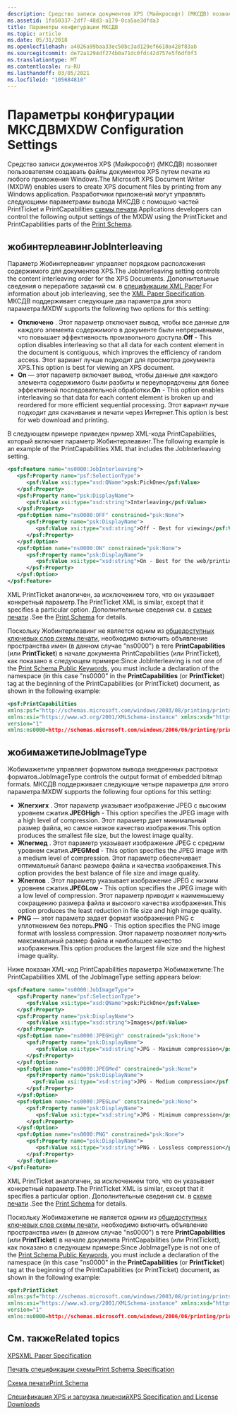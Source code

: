 ```yaml
---
description: Средство записи документов XPS (Майкрософт) (МКСДВ) позволяет пользователям создавать файлы документов XPS путем печати из любого приложения Windows.
ms.assetid: 1fa50337-2df7-48d3-a179-0ca5ae3dfda3
title: Параметры конфигурации МКСДВ
ms.topic: article
ms.date: 05/31/2018
ms.openlocfilehash: a4026a99baa33ec50bc3ad129ef6610a428f83ab
ms.sourcegitcommit: de72a1294df274b0a71dc0fdc42d757e5f6df0f3
ms.translationtype: MT
ms.contentlocale: ru-RU
ms.lasthandoff: 03/05/2021
ms.locfileid: "105684810"
---
```

# <a name="mxdw-configuration-settings"></a><span data-ttu-id="53464-103">Параметры конфигурации МКСДВ</span><span class="sxs-lookup"><span data-stu-id="53464-103">MXDW Configuration Settings</span></span>

<span data-ttu-id="53464-104">Средство записи документов XPS (Майкрософт) (МКСДВ) позволяет пользователям создавать файлы документов XPS путем печати из любого приложения Windows.</span><span class="sxs-lookup"><span data-stu-id="53464-104">The Microsoft XPS Document Writer (MXDW) enables users to create XPS document files by printing from any Windows application.</span></span> <span data-ttu-id="53464-105">Разработчики приложений могут управлять следующими параметрами вывода МКСДВ с помощью частей PrintTicket и PrintCapabilities [схемы печати](./printschema.md).</span><span class="sxs-lookup"><span data-stu-id="53464-105">Applications developers can control the following output settings of the MXDW using the PrintTicket and PrintCapabilities parts of the [Print Schema](./printschema.md).</span></span>

## <a name="jobinterleaving"></a><span data-ttu-id="53464-106">жобинтерлеавинг</span><span class="sxs-lookup"><span data-stu-id="53464-106">JobInterleaving</span></span>

<span data-ttu-id="53464-107">Параметр Жобинтерлеавинг управляет порядком расположения содержимого для документов XPS.</span><span class="sxs-lookup"><span data-stu-id="53464-107">The JobInterleaving setting controls the content interleaving order for the XPS Documents.</span></span> <span data-ttu-id="53464-108">Дополнительные сведения о переработе заданий см. в [спецификации XML Paper](https://www.ecma-international.org/activities/XML%20Paper%20Specification/XPS%20Standard%20WD%201.6.pdf).</span><span class="sxs-lookup"><span data-stu-id="53464-108">For information about job interleaving, see the [XML Paper Specification](https://www.ecma-international.org/activities/XML%20Paper%20Specification/XPS%20Standard%20WD%201.6.pdf).</span></span> <span data-ttu-id="53464-109">МКСДВ поддерживает следующие два параметра для этого параметра:</span><span class="sxs-lookup"><span data-stu-id="53464-109">MXDW supports the following two options for this setting:</span></span>

-   <span data-ttu-id="53464-110">**Отключено** . Этот параметр отключает вывод, чтобы все данные для каждого элемента содержимого в документе были непрерывными, что повышает эффективность произвольного доступа.</span><span class="sxs-lookup"><span data-stu-id="53464-110">**Off** - This option disables interleaving so that all data for each content element in the document is contiguous, which improves the efficiency of random access.</span></span> <span data-ttu-id="53464-111">Этот вариант лучше подходит для просмотра документа XPS.</span><span class="sxs-lookup"><span data-stu-id="53464-111">This option is best for viewing an XPS document.</span></span>
-   <span data-ttu-id="53464-112">**On** — этот параметр включает вывод, чтобы данные для каждого элемента содержимого были разбиты и переупорядочены для более эффективной последовательной обработки.</span><span class="sxs-lookup"><span data-stu-id="53464-112">**On** - This option enables interleaving so that data for each content element is broken up and reordered for more efficient sequential processing.</span></span> <span data-ttu-id="53464-113">Этот вариант лучше подходит для скачивания и печати через Интернет.</span><span class="sxs-lookup"><span data-stu-id="53464-113">This option is best for web download and printing.</span></span>

<span data-ttu-id="53464-114">В следующем примере приведен пример XML-кода PrintCapabilities, который включает параметр Жобинтерлеавинг.</span><span class="sxs-lookup"><span data-stu-id="53464-114">The following example is an example of the PrintCapabilities XML that includes the JobInterleaving setting.</span></span>


```XML
<psf:Feature name="ns0000:JobInterleaving">
   <psf:Property name="psf:SelectionType">
      <psf:Value xsi:type="xsd:QName">psk:PickOne</psf:Value> 
   </psf:Property>
   <psf:Property name="psk:DisplayName">
      <psf:Value xsi:type="xsd:string">Interleaving</psf:Value> 
   </psf:Property>
   <psf:Option name="ns0000:OFF" constrained="psk:None">
      <psf:Property name="psk:DisplayName">
         <psf:Value xsi:type="xsd:string">Off - Best for viewing</psf:Value> 
      </psf:Property>
   </psf:Option>
   <psf:Option name="ns0000:ON" constrained="psk:None">
      <psf:Property name="psk:DisplayName">
         <psf:Value xsi:type="xsd:string">On - Best for the web/printing</psf:Value> 
      </psf:Property>
   </psf:Option>
</psf:Feature>
```



<span data-ttu-id="53464-115">XML PrintTicket аналогичен, за исключением того, что он указывает конкретный параметр.</span><span class="sxs-lookup"><span data-stu-id="53464-115">The PrintTicket XML is similar, except that it specifies a particular option.</span></span> <span data-ttu-id="53464-116">Дополнительные сведения см. в [схеме печати](./printschema.md) .</span><span class="sxs-lookup"><span data-stu-id="53464-116">See the [Print Schema](./printschema.md) for details.</span></span>

<span data-ttu-id="53464-117">Поскольку Жобинтерлеавинг не является одним из [общедоступных ключевых слов схемы печати](./print-schema-public-keywords.md), необходимо включить объявление пространства имен (в данном случае "ns0000") в теге **PrintCapabilities** (или **PrintTicket**) в начале документа PrintCapabilities (или PrintTicket), как показано в следующем примере:</span><span class="sxs-lookup"><span data-stu-id="53464-117">Since JobInterleaving is not one of the [Print Schema Public Keywords](./print-schema-public-keywords.md), you must include a declaration of the namespace (in this case "ns0000" in the **PrintCapabilities** (or **PrintTicket**) tag at the beginning of the PrintCapabilities (or PrintTicket) document, as shown in the following example:</span></span>


```XML
<psf:PrintCapabilities 
xmlns:psf="http://schemas.microsoft.com/windows/2003/08/printing/printschemaframework" 
xmlns:xsi="https://www.w3.org/2001/XMLSchema-instance" xmlns:xsd="https://www.w3.org/2001/XMLSchema"  
version="1" 
xmlns:ns0000=http://schemas.microsoft.com/windows/2006/06/printing/printschemakeywords/microsoftxpsdocumentwriter>
```



## <a name="jobimagetype"></a><span data-ttu-id="53464-118">жобимажетипе</span><span class="sxs-lookup"><span data-stu-id="53464-118">JobImageType</span></span>

<span data-ttu-id="53464-119">Жобимажетипе управляет форматом вывода внедренных растровых форматов.</span><span class="sxs-lookup"><span data-stu-id="53464-119">JobImageType controls the output format of embedded bitmap formats.</span></span> <span data-ttu-id="53464-120">МКСДВ поддерживает следующие четыре параметра для этого параметра:</span><span class="sxs-lookup"><span data-stu-id="53464-120">MXDW supports the following four options for this setting:</span></span>

-   <span data-ttu-id="53464-121">**Жпегхигх** . Этот параметр указывает изображение JPEG с высоким уровнем сжатия.</span><span class="sxs-lookup"><span data-stu-id="53464-121">**JPEGHigh** - This option specifies the JPEG image with a high level of compression.</span></span> <span data-ttu-id="53464-122">Этот параметр дает минимальный размер файла, но самое низкое качество изображения.</span><span class="sxs-lookup"><span data-stu-id="53464-122">This option produces the smallest file size, but the lowest image quality.</span></span>
-   <span data-ttu-id="53464-123">**Жпегмед** . Этот параметр указывает изображение JPEG с средним уровнем сжатия.</span><span class="sxs-lookup"><span data-stu-id="53464-123">**JPEGMed** - This option specifies the JPEG image with a medium level of compression.</span></span> <span data-ttu-id="53464-124">Этот параметр обеспечивает оптимальный баланс размера файла и качества изображения.</span><span class="sxs-lookup"><span data-stu-id="53464-124">This option provides the best balance of file size and image quality.</span></span>
-   <span data-ttu-id="53464-125">**Жпеглов** . Этот параметр указывает изображение JPEG с низким уровнем сжатия.</span><span class="sxs-lookup"><span data-stu-id="53464-125">**JPEGLow** - This option specifies the JPEG image with a low level of compression.</span></span> <span data-ttu-id="53464-126">Этот параметр приводит к наименьшему сокращению размера файла и высокого качества изображения.</span><span class="sxs-lookup"><span data-stu-id="53464-126">This option produces the least reduction in file size and high image quality.</span></span>
-   <span data-ttu-id="53464-127">**PNG** — этот параметр задает формат изображения PNG с уплотнением без потерь.</span><span class="sxs-lookup"><span data-stu-id="53464-127">**PNG** - This option specifies the PNG image format with lossless compression.</span></span> <span data-ttu-id="53464-128">Этот параметр позволяет получить максимальный размер файла и наибольшее качество изображения.</span><span class="sxs-lookup"><span data-stu-id="53464-128">This option produces the largest file size and the highest image quality.</span></span>

<span data-ttu-id="53464-129">Ниже показан XML-код PrintCapabilities параметра Жобимажетипе:</span><span class="sxs-lookup"><span data-stu-id="53464-129">The PrintCapabilities XML of the JobImageType setting appears below:</span></span>


```XML
<psf:Feature name="ns0000:JobImageType">
   <psf:Property name="psf:SelectionType">
      <psf:Value xsi:type="xsd:QName">psk:PickOne</psf:Value> 
   </psf:Property>
   <psf:Property name="psk:DisplayName">
      <psf:Value xsi:type="xsd:string">Images</psf:Value> 
   </psf:Property>
   <psf:Option name="ns0000:JPEGHigh" constrained="psk:None">
      <psf:Property name="psk:DisplayName">
         <psf:Value xsi:type="xsd:string">JPG - Maximum compression</psf:Value> 
      </psf:Property>
   </psf:Option>
   <psf:Option name="ns0000:JPEGMed" constrained="psk:None">
      <psf:Property name="psk:DisplayName">
        <psf:Value xsi:type="xsd:string">JPG - Medium compression</psf:Value> 
      </psf:Property>
   </psf:Option>
   <psf:Option name="ns0000:JPEGLow" constrained="psk:None">
      <psf:Property name="psk:DisplayName">
         <psf:Value xsi:type="xsd:string">JPG - Minimum compression</psf:Value> 
      </psf:Property>
   </psf:Option>
   <psf:Option name="ns0000:PNG" constrained="psk:None">
      <psf:Property name="psk:DisplayName">
         <psf:Value xsi:type="xsd:string">PNG - Lossless compression</psf:Value> 
      </psf:Property>
   </psf:Option>
</psf:Feature>
```



<span data-ttu-id="53464-130">XML PrintTicket аналогичен, за исключением того, что он указывает конкретный параметр.</span><span class="sxs-lookup"><span data-stu-id="53464-130">The PrintTicket XML is similar, except that it specifies a particular option.</span></span> <span data-ttu-id="53464-131">Дополнительные сведения см. в [схеме печати](./printschema.md) .</span><span class="sxs-lookup"><span data-stu-id="53464-131">See the [Print Schema](./printschema.md) for details.</span></span>

<span data-ttu-id="53464-132">Поскольку Жобимажетипе не является одним из [общедоступных ключевых слов схемы печати](./print-schema-public-keywords.md), необходимо включить объявление пространства имен (в данном случае "ns0000") в теге **PrintCapabilities** (или **PrintTicket**) в начале документа PrintCapabilities (или PrintTicket), как показано в следующем примере:</span><span class="sxs-lookup"><span data-stu-id="53464-132">Since JobImageType is not one of the [Print Schema Public Keywords](./print-schema-public-keywords.md), you must include a declaration of the namespace (in this case "ns0000" in the **PrintCapabilities** (or **PrintTicket**) tag at the beginning of the PrintCapabilities (or PrintTicket) document, as shown in the following example:</span></span>


```XML
<psf:PrintTicket 
xmlns:psf="http://schemas.microsoft.com/windows/2003/08/printing/printschemaframework" 
xmlns:xsi="https://www.w3.org/2001/XMLSchema-instance" xmlns:xsd="https://www.w3.org/2001/XMLSchema"  
version="1" 
xmlns:ns0000=http://schemas.microsoft.com/windows/2006/06/printing/printschemakeywords/microsoftxpsdocumentwriter>
```



## <a name="related-topics"></a><span data-ttu-id="53464-133">См. также</span><span class="sxs-lookup"><span data-stu-id="53464-133">Related topics</span></span>

<dl> <dt>

[<span data-ttu-id="53464-134">XPS</span><span class="sxs-lookup"><span data-stu-id="53464-134">XML Paper Specification</span></span>](https://www.ecma-international.org/activities/XML%20Paper%20Specification/XPS%20Standard%20WD%201.6.pdf)
</dt> <dt>

[<span data-ttu-id="53464-135">Печать спецификации схемы</span><span class="sxs-lookup"><span data-stu-id="53464-135">Print Schema Specification</span></span>](https://download.microsoft.com/download/D/E/C/DECA6E6B-3E81-48E7-B7EF-6D92A547D03C/print-schema-spec-2-0.zip)
</dt> <dt>

[<span data-ttu-id="53464-136">Схема печати</span><span class="sxs-lookup"><span data-stu-id="53464-136">Print Schema</span></span>](./printschema.md)
</dt> <dt>

[<span data-ttu-id="53464-137">Спецификация XPS и загрузка лицензий</span><span class="sxs-lookup"><span data-stu-id="53464-137">XPS Specification and License Downloads</span></span>](https://www.ecma-international.org/activities/XML%20Paper%20Specification/XPS%20Standard%20WD%201.6.pdf)
</dt> </dl>

 

 
